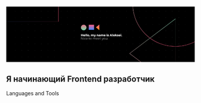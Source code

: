 ![Header](https://github.com/ByJumping/byjumping/blob/main/assets/header.png)

## Я начинающий Frontend разработчик

Languages and Tools